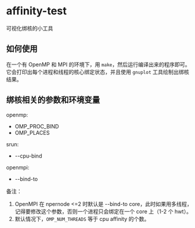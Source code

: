 # affinity-test

可视化绑核的小工具

## 如何使用

在一个有 OpenMP 和 MPI 的环境下，用 `make`，然后运行编译出来的程序即可。它会打印出每个进程和线程的核心绑定状态，并且使用 `gnuplot` 工具绘制出绑核结果。

## 绑核相关的参数和环境变量

openmp:

- OMP_PROC_BIND
- OMP_PLACES

srun:

- --cpu-bind

openmpi:

- --bind-to

备注：

1. OpenMPI 在 npernode <=2 时默认是 --bind-to core，此时如果用多线程，记得要修改这个参数，否则一个进程只会绑定在一个 core 上（1-2 个 hwt）。
2. 默认情况下，`OMP_NUM_THREADS` 等于 cpu affinity 的个数。
